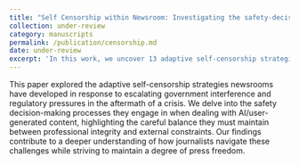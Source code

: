 ```yaml
---
title: "Self Censorship within Newsroom: Investigating the safety-decision making choices of Editors in Post-Conflict Contexts"
collection: under-review
category: manuscripts
permalink: /publication/censorship.md
date: under-review
excerpt: 'In this work, we uncover 13 adaptive self-censorship strategies adopted by Newsrooms in response to escalating government interference and regulatory pressures in post-conflict context.'
---
```

This paper explored the adaptive self-censorship strategies newsrooms have developed in response to escalating government interference and regulatory pressures in the aftermath of a crisis. We delve into the safety decision-making processes they engage in when dealing with AI/user-generated content, highlighting the careful balance they must maintain between professional integrity and external constraints. Our findings contribute to a deeper understanding of how journalists navigate these challenges while striving to maintain a degree of press freedom.
